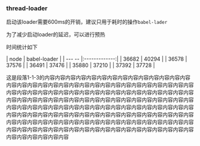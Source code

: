 ### thread-loader

启动该loader需要600ms的开销，建议只用于耗时的操作`babel-lader`

为了减少启动loader的延迟，可以进行预热

时间统计如下

| node   | babel-loader  | 
| --- -- |:-------------:| 
| 36682  |    40294      |
| 36578  |    37576      |
| 36491  |    37476      |
| 35880  |    37210      |
| 37392  |    37728      |


这是段落1-1-3的内容内容内容内容内容内容内容内容内容内容内容内容内容内容内容内容内容内容内容内容内容内容内容内容内容内容内容内容内容内容内容内容内容内容内容内容内容内容内容内容内容内容内容内容内容内容内容内容内容内容内容内容内容内容内容内容内容内容内容内容内容内容内容内容内容内容内容内容内容内容内容内容内容内容内容内容内容内容内容内容内容内容内容内容内容内容内容内容内容内容内容内容内容内容内容内容内容内容内容内容内容内容内容内容内容内容内容内容内容内容内容内容内容内容内容内容内容内容内容内容内容内容内容内容内容内容内容内容内容内容内容内容内容内容内容内容内容内容内容内容内容内容内容内容内容内容